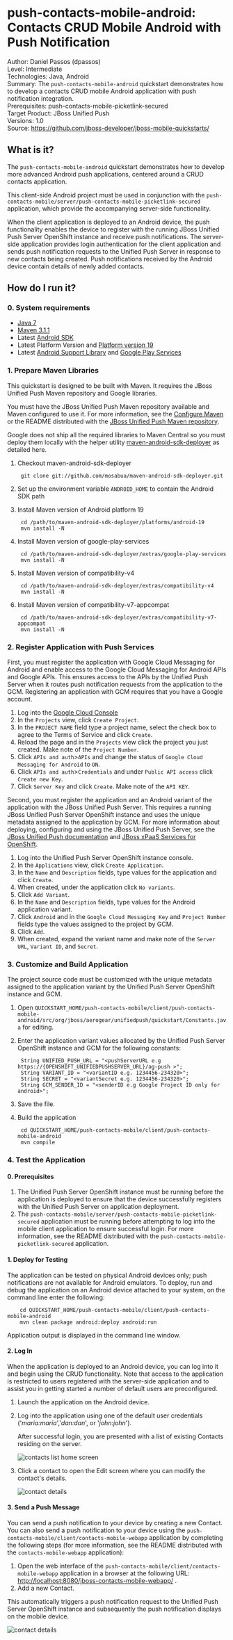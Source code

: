 push-contacts-mobile-android: Contacts CRUD Mobile Android with Push Notification
===========================
Author: Daniel Passos (dpassos)  
Level: Intermediate  
Technologies: Java, Android  
Summary: The `push-contacts-mobile-android` quickstart demonstrates how to develop a contacts CRUD mobile Android application with push notification integration.  
Prerequisites: push-contacts-mobile-picketlink-secured  
Target Product: JBoss Unified Push  
Versions: 1.0  
Source: <https://github.com/jboss-developer/jboss-mobile-quickstarts/>  

## What is it?

The `push-contacts-mobile-android` quickstart demonstrates how to develop more advanced Android push applications, centered around a CRUD contacts application.

This client-side Android project must be used in conjunction with the `push-contacts-mobile/server/push-contacts-mobile-picketlink-secured` application, which provide the accompanying server-side functionality. 

When the client application is deployed to an Android device, the push functionality enables the device to register with the running JBoss Unified Push Server OpenShift instance and receive push notifications. The server-side application provides login authentication for the client application and sends push notification requests to the Unified Push Server in response to new contacts being created. Push notifications received by the Android device contain details of newly added contacts.

## How do I run it?

### 0. System requirements

* [Java 7](http://www.oracle.com/technetwork/java/javase/downloads/index.html)
* [Maven 3.1.1](http://maven.apache.org)
* Latest [Android SDK](https://developer.android.com/sdk/index.html)
* Latest Platform Version and [Platform version 19](http://developer.android.com/tools/revisions/platforms.html)
* Latest [Android Support Library](http://developer.android.com/tools/support-library/index.html) and [Google Play Services](http://developer.android.com/google/play-services/index.html)

### 1. Prepare Maven Libraries

This quickstart is designed to be built with Maven. It requires the JBoss Unified Push Maven repository and Google libraries.

You must have the JBoss Unified Push Maven repository available and Maven configured to use it. For more information, see the [Configure Maven](https://github.com/jboss-developer/jboss-developer-shared-resources/blob/master/guides/CONFIGURE_MAVEN.md#configure-maven-to-build-and-deploy-the-quickstarts) or the README distributed with the [JBoss Unified Push Maven repository](https://www.jboss.org/download-manager/file/jboss-unified-push-1.0.0.Beta1-maven-repository.zip).

Google does not ship all the required libraries to Maven Central so you must deploy them locally with the helper utility [maven-android-sdk-deployer](https://github.com/mosabua/maven-android-sdk-deployer) as detailed here.

1. Checkout maven-android-sdk-deployer

        git clone git://github.com/mosabua/maven-android-sdk-deployer.git

2. Set up the environment variable `ANDROID_HOME` to contain the Android SDK path
3. Install Maven version of Android platform 19

        cd /path/to/maven-android-sdk-deployer/platforms/android-19
        mvn install -N

4. Install Maven version of google-play-services

        cd /path/to/maven-android-sdk-deployer/extras/google-play-services
        mvn install -N

5. Install Maven version of compatibility-v4

        cd /path/to/maven-android-sdk-deployer/extras/compatibility-v4
        mvn install -N

6. Install Maven version of compatibility-v7-appcompat

        cd /path/to/maven-android-sdk-deployer/extras/compatibility-v7-appcompat
        mvn install -N


### 2. Register Application with Push Services

First, you must register the application with Google Cloud Messaging for Android and enable access to the Google Cloud Messaging for Android APIs and Google APIs. This ensures access to the APIs by the Unified Push Server when it routes push notification requests from the application to the GCM. Registering an application with GCM requires that you have a Google account.

1. Log into the [Google Cloud Console](https://console.developers.google.com)
2. In the `Projects` view, click `Create Project`.
3. In the `PROJECT NAME` field type a project name, select the check box to agree to the Terms of Service and click `Create`.
4. Reload the page and in the `Projects` view click the project you just created. Make note of the `Project Number`.
5. Click `APIs and auth`>`APIs` and change the status of `Google Cloud Messaging for Android` to `ON`.
6. Click `APIs and auth`>`Credentials` and under `Public API access` click `Create new Key`.
7. Click `Server Key` and click `Create`. Make note of the `API KEY`.

Second, you must register the application and an Android variant of the application with the JBoss Unified Push Server. This requires a running JBoss Unified Push Server OpenShift instance and uses the unique metadata assigned to the application by GCM. For more information about deploying, configuring and using the JBoss Unified Push Server, see the [JBoss Unified Push documentation](http://docs.jboss.org/unifiedpush/unifiedpush.pdf) and [JBoss xPaaS Services for OpenShift](https://developers.openshift.com/en/xpaas.html#_mobile_services).

1. Log into the Unified Push Server OpenShift instance console.
2. In the `Applications` view, click `Create Application`.
3. In the `Name` and `Description` fields, type values for the application and click `Create`.
4. When created, under the application click `No variants`.
5. Click `Add Variant`.
6. In the `Name` and `Description` fields, type values for the Android application variant.
7. Click `Android` and in the `Google Cloud Messaging Key` and `Project Number` fields type the values assigned to the project by GCM.
8. Click `Add`.
9. When created, expand the variant name and make note of the `Server URL`, `Variant ID`, and `Secret`.

### 3. Customize and Build Application

The project source code must be customized with the unique metadata assigned to the application variant by the Unified Push Server OpenShift instance and GCM. 

1. Open `QUICKSTART_HOME/push-contacts-mobile/client/push-contacts-mobile-android/src/org/jboss/aerogear/unifiedpush/quickstart/Constants.java` for editing.
2. Enter the application variant values allocated by the Unified Push Server OpenShift instance and GCM for the following constants:

        String UNIFIED_PUSH_URL = "<pushServerURL e.g https://{OPENSHIFT_UNIFIEDPUSHSERVER_URL}/ag-push >";
        String VARIANT_ID = "<variantID e.g. 1234456-234320>";
        String SECRET = "<variantSecret e.g. 1234456-234320>";
        String GCM_SENDER_ID = "<senderID e.g Google Project ID only for android>";

3. Save the file.
4. Build the application

        cd QUICKSTART_HOME/push-contacts-mobile/client/push-contacts-mobile-android
        mvn compile


### 4. Test the Application

#### 0. Prerequisites

1. The Unified Push Server OpenShift instance must be running before the application is deployed to ensure that the device successfully registers with the Unified Push Server on application deployment.
2. The `push-contacts-mobile/server/push-contacts-mobile-picketlink-secured` application must be running before attempting to log into the mobile client application to ensure successful login. For more information, see the README distributed with the `push-contacts-mobile-picketlink-secured` application.

#### 1. Deploy for Testing

The application can be tested on physical Android devices only; push notifications are not available for Android emulators. To deploy, run and debug the application on an Android device attached to your system, on the command line enter the following:

        cd QUICKSTART_HOME/push-contacts-mobile/client/push-contacts-mobile-android
        mvn clean package android:deploy android:run


Application output is displayed in the command line window.

#### 2. Log In

When the application is deployed to an Android device, you can log into it and begin using the CRUD functionality. Note that access to the application is restricted to users registered with the server-side application and to assist you in getting started a number of default users are preconfigured.

1. Launch the application on the Android device.
2. Log into the application using one of the default user credentials ('_maria:maria_','_dan:dan_', or '_john:john_').

	After successful login, you are presented with a list of existing Contacts residing on the server.

	![contacts list home screen](doc/contacts-list.png)

3. Click a contact to open the Edit screen where you can modify the contact's details.

	![contact details](doc/contact-details.png)

#### 3. Send a Push Message

You can send a push notification to your device by creating a new Contact.  
You can also send a push notification to your device using the `push-contacts-mobile/client/contacts-mobile-webapp` application by completing the following steps (for more information, see the README distributed with the `contacts-mobile-webapp` application):

1. Open the web interface of the `push-contacts-mobile/client/contacts-mobile-webapp` application in a browser at the following URL: <http://localhost:8080/jboss-contacts-mobile-webapp/> .
2. Add a new Contact.

This automatically triggers a push notification request to the Unified Push Server OpenShift instance and subsequently the push notification displays on the mobile device.

![contact details](doc/notification.png)

